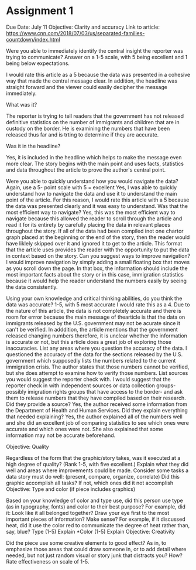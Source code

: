 # Assignment 1
Due Date: July 11
Objective: Clarity and accuracy
Link to article: https://www.cnn.com/2018/07/03/us/separated-families-countdown/index.html

Were you able to immediately identify the central insight the reporter was trying to communicate? Answer on a 1-5 scale, with 5 being excellent and 1 being below expectations.

I would rate this article as a 5 because the data was presented in a cohesive way that made the central message clear. In addition, the headline was straight forward and the viewer could easily decipher the message immediately. 

What was it?

The reporter is trying to tell readers that the government has not released definitive statistics on the number of immigrants and children that are in custody on the border. He is examining the numbers that have been released thus far and is trting to determine if they are accurate.

Was it in the headline?

Yes, it is included in the headline which helps to make the message even more clear. The story begins with the main point and uses facts, statistics and data throughout the article to prove the author's central point.

Were you able to quickly understand how you would navigate the data? Again, use a 5- point scale with 5 = excellent
Yes, I was able to quickly understand how to navigate the data and use it to understand the main point of the article. For this reason, I would rate this article with a 5 because the data was presented clearly and it was easy to understand.
Was that the most efficient way to navigate?
Yes, this was the most efficient way to navigate because this allowed the reader to scroll through the article and read it for its entirety by carefully placing the data in relevant places throughout the story. If all of the data had been compiled inot one chartor graph placed at the beginning or the end of the story, then the reader would have liklely skipped over it and ignored it to get to the article. This format that the article uses provides the reader with the opportunity to put the data in context based on the story.
Can you suggest ways to improve navigation?
I would improve navigation by simply adding a small floating box that moves as you scroll down the page. In that box, the information should include the most important facts about the story or in this case, immigration statistics because it would help the reader understand the numbers easily by seeing the data consistently.

Using your own knowledge and critical thinking abilities, do you think the data was accurate? 1-5, with 5 most accurate
I would rate this as a 4. Due to the nature of this article, the data is not completely accurate and there is room for errror because the main message of thearticle is that the data on immigrants released by the U.S. government may not be acurate since it can't be verified. In adddition, the article mentions that the government released changing numbers therefore, it is unclear whether the information is accurate or not, but this article does a great job of exploring those inaccuracies.
List any areas where you question the accuracy of the data.
I questioned the accuracy of the data for the sections released by the U.S. government which supposedly lists the numbers related to the current immigration crisis. The author states that those numbers cannot be verified, but she does attempt to examine how to verify those numbers.
List sources you would suggest the reporter check with.
I would suggest that the reporter check in with independent sources or data collection groups- possibly imigration rights groups that have access to the border- and ask them to release numbers that they have compiled based on their research. 
Did they provide a source?
Yes, the author received some information from the Department of Health and Human Services.
Did they explain everything that needed explaining?
Yes, the author explained all of the numbers well and she did an excellent job of comparing statistics to see which ones were accurate and which ones were not. She also explained that some information may not be accurate beforehand.

Objective: Quality

Regardless of the form that the graphic/story takes, was it executed at a high degree of quality? (Rank 1-5, with five excellent.)
Explain what they did well and areas where improvements could be made.
Consider some tasks a data story must do well: (present, compare, organize, correlate)
Did this graphic accomplish all tasks?
If not, which ones did it not accomplish
Objective: Type and color (if piece includes graphics)

Based on your knowledge of color and type use, did this person use type (as in typography, fonts) and color to their best purpose?
For example, did it:
Look like it all belonged together?
Draw your eye first to the most important pieces of information?
Make sense? For example, if it discussed heat, did it use the color red to communicate the degree of heat rather than, say, blue?
Type (1-5)
Explain *Color (1-5)
Explain
Objective: Creativity

Did the piece use some creative elements to good effect? As in, to emphasize those areas that could draw someone in, or to add detail where needed, but not just random visual or story junk that distracts you?
How?
Rate effectiveness on scale of 1-5.

